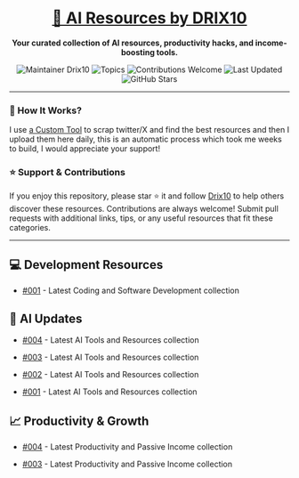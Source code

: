 <div align="center">
  <h1><a href="https://x.com/DRIX_10_" target="_blank">🚀 AI Resources by DRIX10</a></h1>
  <p><strong>Your curated collection of AI resources, productivity hacks, and income-boosting tools.</strong></p>
</div>

<div align="center">
  <img src="https://img.shields.io/badge/Maintainer-Drix10-blue" alt="Maintainer Drix10" />
  <img src="https://img.shields.io/badge/Topics-Productivity%2C%20AI%2C%20Tips%20and%20Tricks-red" alt="Topics" />
  <img src="https://img.shields.io/badge/Contributions-Welcome-brightgreen" alt="Contributions Welcome" />
  <img src="https://img.shields.io/github/last-commit/Drix10/ai-resources?style=flat-square&color=5D6D7E" alt="Last Updated" />
  <img src="https://img.shields.io/github/stars/Drix10/ai-resources?style=social" alt="GitHub Stars" />
</div>

---

### 🧵 How It Works?

I use [a Custom Tool](https://github.com/Drix10/Twitter-Gemini-GitHub-MVP) to scrap twitter/X and find the best resources and then I upload them here daily, this is an automatic process which took me weeks to build, I would appreciate your support!

### ⭐️ Support & Contributions

If you enjoy this repository, please star ⭐️ it and follow [Drix10](https://github.com/Drix10) to help others discover these resources. Contributions are always welcome! Submit pull requests with additional links, tips, or any useful resources that fit these categories.

---


## 💻 Development Resources
- [#001](https://github.com/Drix10/ai-resources/blob/main/Coding%20and%20Software%20Development/resources-001.md) - Latest Coding and Software Development collection

## 🤖 AI Updates
- [#004](https://github.com/Drix10/ai-resources/blob/main/AI%20Tools%20and%20Resources/resources-004.md) - Latest AI Tools and Resources collection

- [#003](https://github.com/Drix10/ai-resources/blob/main/AI%20Tools%20and%20Resources/resources-003.md) - Latest AI Tools and Resources collection

- [#002](https://github.com/Drix10/ai-resources/blob/main/AI%20Tools%20and%20Resources/resources-002.md) - Latest AI Tools and Resources collection

- [#001](https://github.com/Drix10/ai-resources/blob/main/AI%20Tools%20and%20Resources/resources-001.md) - Latest AI Tools and Resources collection

## 📈 Productivity & Growth
- [#004](https://github.com/Drix10/ai-resources/blob/main/Productivity%20and%20Passive%20Income/resources-004.md) - Latest Productivity and Passive Income collection

- [#003](https://github.com/Drix10/ai-resources/blob/main/Productivity%20and%20Passive%20Income/resources-003.md) - Latest Productivity and Passive Income collection
